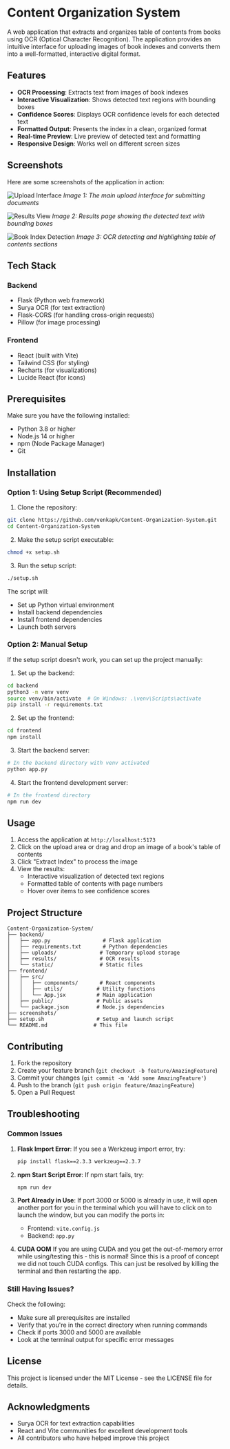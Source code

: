 # Content Organization System

A web application that extracts and organizes table of contents from books using OCR (Optical Character Recognition). The application provides an intuitive interface for uploading images of book indexes and converts them into a well-formatted, interactive digital format.

## Features

- **OCR Processing**: Extracts text from images of book indexes
- **Interactive Visualization**: Shows detected text regions with bounding boxes
- **Confidence Scores**: Displays OCR confidence levels for each detected text
- **Formatted Output**: Presents the index in a clean, organized format
- **Real-time Preview**: Live preview of detected text and formatting
- **Responsive Design**: Works well on different screen sizes

## Screenshots

Here are some screenshots of the application in action:

![Upload Interface](./screenshots/upload-interface.png)
*Image 1: The main upload interface for submitting documents*

![Results View](./screenshots/results-view.png)
*Image 2: Results page showing the detected text with bounding boxes*

![Book Index Detection](./screenshots/book-index-detection.png)
*Image 3: OCR detecting and highlighting table of contents sections*

## Tech Stack

### Backend
- Flask (Python web framework)
- Surya OCR (for text extraction)
- Flask-CORS (for handling cross-origin requests)
- Pillow (for image processing)

### Frontend
- React (built with Vite)
- Tailwind CSS (for styling)
- Recharts (for visualizations)
- Lucide React (for icons)

## Prerequisites

Make sure you have the following installed:
- Python 3.8 or higher
- Node.js 14 or higher
- npm (Node Package Manager)
- Git

## Installation

### Option 1: Using Setup Script (Recommended)

1. Clone the repository:
```bash
git clone https://github.com/venkapk/Content-Organization-System.git
cd Content-Organization-System
```

2. Make the setup script executable:
```bash
chmod +x setup.sh
```

3. Run the setup script:
```bash
./setup.sh
```

The script will:
- Set up Python virtual environment
- Install backend dependencies
- Install frontend dependencies
- Launch both servers

### Option 2: Manual Setup

If the setup script doesn't work, you can set up the project manually:

1. Set up the backend:
```bash
cd backend
python3 -m venv venv
source venv/bin/activate  # On Windows: .\venv\Scripts\activate
pip install -r requirements.txt
```

2. Set up the frontend:
```bash
cd frontend
npm install
```

3. Start the backend server:
```bash
# In the backend directory with venv activated
python app.py
```

4. Start the frontend development server:
```bash
# In the frontend directory
npm run dev
```

## Usage

1. Access the application at `http://localhost:5173`
2. Click on the upload area or drag and drop an image of a book's table of contents
3. Click "Extract Index" to process the image
4. View the results:
   - Interactive visualization of detected text regions
   - Formatted table of contents with page numbers
   - Hover over items to see confidence scores

## Project Structure

```
Content-Organization-System/
├── backend/
│   ├── app.py                 # Flask application
│   ├── requirements.txt       # Python dependencies
│   ├── uploads/              # Temporary upload storage
│   ├── results/              # OCR results
│   └── static/               # Static files
├── frontend/
│   ├── src/
│   │   ├── components/       # React components
│   │   ├── utils/           # Utility functions
│   │   └── App.jsx          # Main application
│   ├── public/              # Public assets
│   └── package.json         # Node.js dependencies
├── screenshots/
├── setup.sh                 # Setup and launch script
└── README.md               # This file
```

## Contributing

1. Fork the repository
2. Create your feature branch (`git checkout -b feature/AmazingFeature`)
3. Commit your changes (`git commit -m 'Add some AmazingFeature'`)
4. Push to the branch (`git push origin feature/AmazingFeature`)
5. Open a Pull Request

## Troubleshooting

### Common Issues

1. **Flask Import Error**:
   If you see a Werkzeug import error, try:
   ```bash
   pip install flask==2.3.3 werkzeug==2.3.7
   ```

2. **npm Start Script Error**:
   If npm start fails, try:
   ```bash
   npm run dev
   ```

3. **Port Already in Use**:
   If port 3000 or 5000 is already in use, it will open another port for you in the terminal which you will have to click on to launch the window, but you can modify the ports in:
   - Frontend: `vite.config.js`
   - Backend: `app.py`

4. **CUDA OOM**
    If you are using CUDA and you get the out-of-memory error while using/testing this - this is normal! 
    Since this is a proof of concept we did not touch CUDA configs. This can just be resolved by killing the terminal and then restarting the app.

### Still Having Issues?

Check the following:
- Make sure all prerequisites are installed
- Verify that you're in the correct directory when running commands
- Check if ports 3000 and 5000 are available
- Look at the terminal output for specific error messages

## License

This project is licensed under the MIT License - see the LICENSE file for details.

## Acknowledgments

- Surya OCR for text extraction capabilities
- React and Vite communities for excellent development tools
- All contributors who have helped improve this project